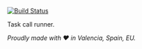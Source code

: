 [![Build Status](https://travis-ci.org/justojs/justo-runner.svg)](https://travis-ci.org/justojs/justo-runner)

Task call runner.

*Proudly made with ♥ in Valencia, Spain, EU.*
